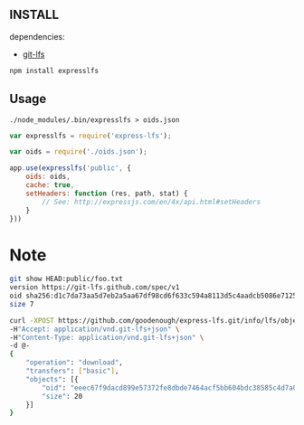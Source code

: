 ## INSTALL

dependencies:

 - [git-lfs](https://git-lfs.github.com/)

```sh
npm install expresslfs
```

## Usage

```
./node_modules/.bin/expresslfs > oids.json
```

```javascript
var expresslfs = require('express-lfs');

var oids = require('./oids.json');

app.use(expresslfs('public', {
	oids: oids,
	cache: true,
	setHeaders: function (res, path, stat) {
		// See: http://expressjs.com/en/4x/api.html#setHeaders
	}
}))
```

# Note

```sh
git show HEAD:public/foo.txt
version https://git-lfs.github.com/spec/v1
oid sha256:d1c7da73aa5d7eb2a5aa67df98cd6f633c594a8113d5c4aadcb5086e71255d45
size 7
```

```sh
curl -XPOST https://github.com/goodenough/express-lfs.git/info/lfs/objects/batch \
-H"Accept: application/vnd.git-lfs+json" \
-H"Content-Type: application/vnd.git-lfs+json" \
-d @-
{
	"operation": "download",
	"transfers": ["basic"],
	"objects": [{
		"oid": "eeec67f9dacd899e57372fe8dbde7464acf5bb604bdc38585c4d7a025bdda514",
		"size": 20
	}]
}
```
